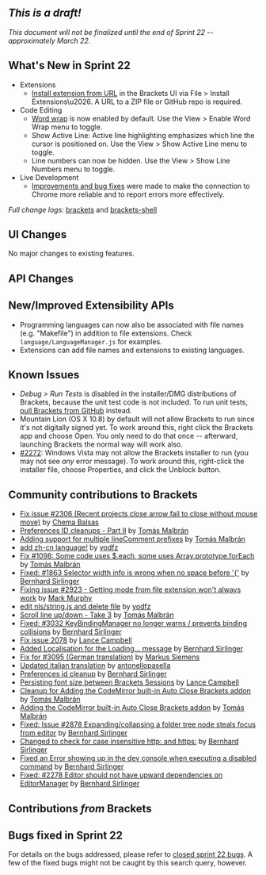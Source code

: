 _This is a draft!_
--------------------
_This document will not be finalized until the end of Sprint 22 -- approximately March 22._

What's New in Sprint 22
-----------------------
* Extensions
    * [Install extension from URL](https://trello.com/card/3-extension-installation-url/4f90a6d98f77505d7940ce88/789) in the Brackets UI via File > Install Extensions\u2026. A URL to a ZIP file or GitHub repo is required.
* Code Editing
    * [Word wrap](https://trello.com/card/2-word-wrap/4f90a6d98f77505d7940ce88/270) is now enabled by default. Use the View > Enable Word Wrap menu to toggle.
    * Show Active Line: Active line highlighting emphasizes which line the cursor is positioned on. Use the View > Show Active Line menu to toggle.
    * Line numbers can now be hidden. Use the View > Show Line Numbers menu to toggle.
* Live Development
    * [Improvements and bug fixes](https://trello.com/c/R0ZFrFV4) were made to make the connection to Chrome more reliable and to report errors more effectively.

_Full change logs:_ [brackets](https://github.com/adobe/brackets/compare/sprint-21...sprint-22#commits_bucket) and [brackets-shell](https://github.com/adobe/brackets-shell/compare/sprint-21...sprint-22#commits_bucket)


UI Changes
----------
No major changes to existing features.


API Changes
-----------

New/Improved Extensibility APIs
-------------------------------
* Programming languages can now also be associated with file names (e.g. "Makefile") in addition to file extensions. Check `language/LanguageManager.js` for examples.
* Extensions can add file names and extensions to existing languages.

Known Issues
------------
* _Debug > Run Tests_ is disabled in the installer/DMG distributions of Brackets, because the unit test code is not included. To run unit tests, [pull Brackets from GitHub](https://github.com/adobe/brackets/wiki/How-to-Hack-on-Brackets#wiki-getcode) instead.
* Mountain Lion (OS X 10.8) by default will not allow Brackets to run since it's not digitally signed yet.  To work around this, right click the Brackets app and choose Open.  You only need to do that once -- afterward, launching Brackets the normal way will work also.
* [#2272](https://github.com/adobe/brackets/issues/2272): Windows Vista may not allow the Brackets installer to run (you may not see _any_ error message). To work around this, right-click the installer file, choose Properties, and click the Unblock button.


Community contributions to Brackets
-----------------------------------

* [Fix issue #2306 (Recent projects close arrow fail to close without mouse move)](https://github.com/adobe/brackets/pull/2590) by [Chema Balsas](https://github.com/jbalsas)
* [Preferences ID cleanups - Part II](https://github.com/adobe/brackets/pull/3101) by [Tomás Malbrán](https://github.com/TomMalbran)
* [Adding support for multiple lineComment prefixes](https://github.com/adobe/brackets/pull/3121) by [Tomás Malbrán](https://github.com/TomMalbran)
* [add zh-cn language!](https://github.com/adobe/brackets/pull/3107) by [yodfz](https://github.com/yodfz)
* [Fix #1098: Some code uses $.each, some uses Array.prototype.forEach](https://github.com/adobe/brackets/pull/3087) by [Tomás Malbrán](https://github.com/TomMalbran)
* [Fixed: #1863 Selector width info is wrong when no space before '{'](https://github.com/adobe/brackets/pull/3082) by [Bernhard Sirlinger](https://github.com/WebsiteDeveloper)
* [Fixing issue #2923 - Getting mode from file extension won't always work](https://github.com/adobe/brackets/pull/3029) by [Mark Murphy](https://github.com/MarkMurphy)
* [edit nls/string.js and delete file](https://github.com/adobe/brackets/pull/3112) by [yodfz](https://github.com/yodfz)
* [Scroll line up/down - Take 3](https://github.com/adobe/brackets/pull/3068) by [Tomás Malbrán](https://github.com/TomMalbran)
* [Fixed: #3032 KeyBindingManager no longer warns / prevents binding collisions](https://github.com/adobe/brackets/pull/3081) by [Bernhard Sirlinger](https://github.com/WebsiteDeveloper)
* [Fix issue 2078](https://github.com/adobe/brackets/pull/3058) by [Lance Campbell](https://github.com/lkcampbell)
* [Added Localisation for the Loading... message](https://github.com/adobe/brackets/pull/3020) by [Bernhard Sirlinger](https://github.com/WebsiteDeveloper)
* [Fix for #3095 (German translation)](https://github.com/adobe/brackets/pull/3096) by [Markus Siemens](https://github.com/msiemens)
* [Updated italian translation](https://github.com/adobe/brackets/pull/2996) by [antonellopasella](https://github.com/antonellopasella)
* [Preferences id cleanup](https://github.com/adobe/brackets/pull/3018) by [Bernhard Sirlinger](https://github.com/WebsiteDeveloper)
* [Persisting font size between Brackets Sessions](https://github.com/adobe/brackets/pull/) by [Lance Campbell](https://github.com/lkcampbell)
* [Cleanup for Adding the CodeMirror built-in Auto Close Brackets addon](https://github.com/adobe/brackets/pull/3075) by [Tomás Malbrán](https://github.com/TomMalbran)
* [Adding the CodeMirror built-in Auto Close Brackets addon](https://github.com/adobe/brackets/pull/3040) by [Tomás Malbrán](https://github.com/TomMalbran)
* [Fixed: Issue #2878 Expanding/collapsing a folder tree node steals focus from editor](https://github.com/adobe/brackets/pull/2879) by [Bernhard Sirlinger](https://github.com/WebsiteDeveloper)
* [Changed to check for case insensitive http: and https:](https://github.com/adobe/brackets/pull/3019) by [Bernhard Sirlinger](https://github.com/WebsiteDeveloper)
* [Fixed an Error showing up in the dev console when executing a disabled command](https://github.com/adobe/brackets/pull/3045) by [Bernhard Sirlinger](https://github.com/WebsiteDeveloper)
* [Fixed: #2278 Editor should not have upward dependencies on EditorManager](https://github.com/adobe/brackets/pull/2750) by [Bernhard Sirlinger](https://github.com/WebsiteDeveloper)

Contributions _from_ Brackets
-----------------------------

Bugs fixed in Sprint 22
-----------------------
For details on the bugs addressed, please refer to [closed sprint 22 bugs](https://github.com/adobe/brackets/issues?labels=&milestone=9&state=closed). A few of the fixed bugs might not be caught by this search query, however.